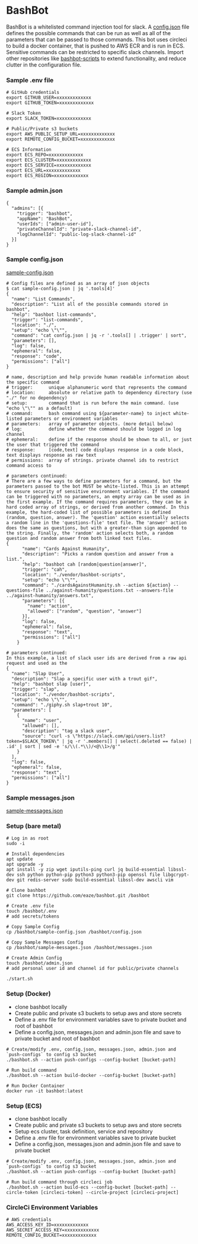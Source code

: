 # BashBot

BashBot is a whitelisted command injection tool for slack. A [config.json](sample-config.json) file defines the possible commands that can be run as well as all of the parameters that can be passed to those commands. This bot uses circleci to build a docker container, that is pushed to AWS ECR and is run in ECS. Sensitive commands can be restricted to specific slack channels. Import other repositories like [bashbot-scripts](https://github.com/eaze/bashbot-scripts) to extend functionality, and reduce clutter in the configuration file.

### Sample .env file
```
# GitHub credentials
export GITHUB_USER=xxxxxxxxxxxxx
export GITHUB_TOKEN=xxxxxxxxxxxxx

# Slack Token
export SLACK_TOKEN=xxxxxxxxxxxxx

# Public/Private s3 buckets
export AWS_PUBLIC_SETUP_URL=xxxxxxxxxxxxx
export REMOTE_CONFIG_BUCKET=xxxxxxxxxxxxx

# ECS Information
export ECS_REPO=xxxxxxxxxxxxx
export ECS_CLUSTER=xxxxxxxxxxxxx
export ECS_SERVICE=xxxxxxxxxxxxx
export ECS_URL=xxxxxxxxxxxxx
export ECS_REGION=xxxxxxxxxxxxx
```

### Sample admin.json
```
{
  "admins": [{
    "trigger": "bashbot",
    "appName": "BashBot",
    "userIds": ["admin-user-id"],
    "privateChannelId": "private-slack-channel-id",
    "logChannelId": "public-log-slack-channel-id"
  }]
}
```

### Sample config.json
[sample-config.json](sample-config.json)
```
# Config files are defined as an array of json objects
$ cat sample-config.json | jq '.tools[4]'
{
  "name": "List Commands",
  "description": "List all of the possible commands stored in bashbot",
  "help": "bashbot list-commands",
  "trigger": "list-commands",
  "location": "./",
  "setup": "echo \"\"",
  "command": "cat config.json | jq -r '.tools[] | .trigger' | sort",
  "parameters": [],
  "log": false,
  "ephemeral": false,
  "response": "code",
  "permissions": ["all"]
}

# name, description and help provide human readable information about the specific command
# trigger:      unique alphanumeric word that represents the command
# location:     absolute or relative path to dependency directory (use "./" for no dependency)
# setup:        command that is run before the main command. (use "echo \"\"" as a default)
# command:      bash command using ${parameter-name} to inject white-listed parameters or environment variables
# parameters:   array of parameter objects. (more detail below)
# log:          define whether the command should be logged in log channel
# ephemeral:    define if the response should be shown to all, or just the user that triggered the command
# response:     [code,text] code displays response in a code block, text displays response as raw text
# permissions:  array of strings. private channel ids to restrict command access to

# parameters continued:
# There are a few ways to define parameters for a command, but the parameters passed to the bot MUST be white-listed. This is an attempt to ensure security of sensitive environment variables. If the command can be triggered with no parameters, an empty array can be used as in the first example. If the command requires parameters, they can be a hard coded array of strings, or derived from another command. In this example, the hard-coded list of possible parameters is defined (random, question, answer). The 'question' action essentially selects a random line in the 'questions-file' text file. The 'answer' action does the same as questions, but with a greater-than sign appended to the string. Finally, the 'random' action selects both, a random question and random answer from both linked text files.
{
      "name": "Cards Against Humanity",
      "description": "Picks a random question and answer from a list.",
      "help": "bashbot cah [random|question|answer]",
      "trigger": "cah",
      "location": "./vendor/bashbot-scripts",
      "setup": "echo \"\"",
      "command": "./cardsAgainstHumanity.sh --action ${action} --questions-file ../against-humanity/questions.txt --answers-file ../against-humanity/answers.txt",
      "parameters": [{
        "name": "action",
        "allowed": ["random", "question", "answer"]
      }],
      "log": false,
      "ephemeral": false,
      "response": "text",
      "permissions": ["all"]
    }

# parameters continued:
In this example, a list of slack user ids are derived from a raw api request and used as the 
{
  "name": "Slap User",
  "description": "Slap a specific user with a trout gif",
  "help": "bashbot slap [user]",
  "trigger": "slap",
  "location": "./vendor/bashbot-scripts",
  "setup": "echo \"\"",
  "command": "./giphy.sh slap+trout 10",
  "parameters": [
    {
      "name": "user",
      "allowed": [],
      "description": "tag a slack user",
      "source": "curl -s \"https://slack.com/api/users.list?token=$SLACK_TOKEN\" | jq -r '.members[] | select(.deleted == false) | .id' | sort | sed -e 's/\\(.*\\)/<@\\1>/g'"
    }
  ],
  "log": false,
  "ephemeral": false,
  "response": "text",
  "permissions": ["all"]
}
```

### Sample messages.json
[sample-messages.json](sample-messages.json)

### Setup (bare metal)

```
# Log in as root
sudo -i

# Install dependencies
apt update
apt upgrade -y
apt install -y zip wget iputils-ping curl jq build-essential libssl-dev ssh python python-pip python3 python3-pip openssl file libgcrypt-dev git redis-server sudo build-essential libssl-dev awscli vim

# Clone bashbot
git clone https://github.com/eaze/bashbot.git /bashbot

# Create .env file
touch /bashbot/.env
# add secrets/tokens

# Copy Sample Config
cp /bashbot/sample-config.json /bashbot/config.json

# Copy Sample Messages Config
cp /bashbot/sample-messages.json /bashbot/messages.json

# Create Admin Config
touch /bashbot/admin.json
# add personal user id and channel id for public/private channels

./start.sh
```
### Setup (Docker)

  - clone bashbot locally
  - Create public and private s3 buckets to setup aws and store secrets
  - Define a .env file for environment variables save to private bucket and root of bashbot
  - Define a config.json, messages.json and admin.json file and save to private bucket and root of bashbot

```
# Create/modify .env, config.json, messages.json, admin.json and `push-configs` to config s3 bucket
./bashbot.sh --action push-configs --config-bucket [bucket-path] 

# Run build command
./bashbot.sh --action build-docker --config-bucket [bucket-path]

# Run Docker Container
docker run -it bashbot:latest
```

### Setup (ECS)

  - clone bashbot locally
  - Create public and private s3 buckets to setup aws and store secrets
  - Setup ecs cluster, task definition, service and repository
  - Define a .env file for environment variables save to private bucket
  - Define a config.json, messages.json and admin.json file and save to private bucket

```
# Create/modify .env, config.json, messages.json, admin.json and `push-configs` to config s3 bucket
./bashbot.sh --action push-configs --config-bucket [bucket-path] 

# Run build command through circleci job
./bashbot.sh --action build-ecs --config-bucket [bucket-path] --circle-token [circleci-token] --circle-project [circleci-project]
```

### CircleCi Environment Variables
```
# AWS credentials
AWS_ACCESS_KEY_ID=xxxxxxxxxxxxx
AWS_SECRET_ACCESS_KEY=xxxxxxxxxxxxx
REMOTE_CONFIG_BUCKET=xxxxxxxxxxxxx
```
